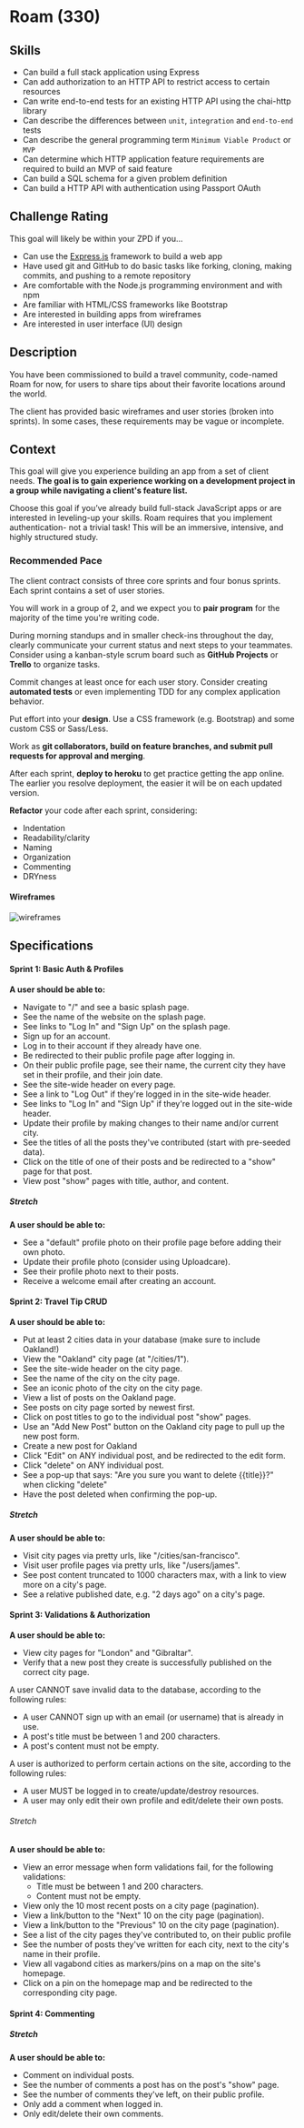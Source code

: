 # Roam (330)

## Skills

- Can build a full stack application using Express
- Can add authorization to an HTTP API to restrict access to certain resources
- Can write end-to-end tests for an existing HTTP API using the chai-http library
- Can describe the differences between `unit`, `integration` and `end-to-end` tests
- Can describe the general programming term `Minimum Viable Product` or `MVP`
- Can determine which HTTP application feature requirements are required to build an MVP of said feature
- Can build a SQL schema for a given problem definition
- Can build a HTTP API with authentication using Passport OAuth


## Challenge Rating

This goal will likely be within your ZPD if you...

- Can use the [Express.js](https://expressjs.com/) framework to build a web app
- Have used git and GitHub to do basic tasks like forking, cloning, making commits, and pushing to a remote repository
- Are comfortable with the Node.js programming environment and with npm
- Are familiar with HTML/CSS frameworks like Bootstrap
- Are interested in building apps from wireframes
- Are interested in user interface (UI) design

## Description

You have been commissioned to build a travel community, code-named Roam for now, for users to share tips about their favorite locations around the world.

The client has provided basic wireframes and user stories (broken into sprints). In some cases, these requirements may be vague or incomplete.

## Context

This goal will give you experience building an app from a set of client needs. **The goal is to gain experience working on a development project in a group while navigating a client's feature list.**

Choose this goal if you’ve already build full-stack JavaScript apps or are interested in leveling-up your skills. Roam requires that you implement authentication- not a trivial task! This will be an immersive, intensive, and highly structured study.

### Recommended Pace

The client contract consists of three core sprints and four bonus sprints. Each sprint contains a set of user stories.

You will work in a group of 2, and we expect you to **pair program** for the majority of the time you're writing code.

During morning standups and in smaller check-ins throughout the day, clearly communicate your current status and next steps to your teammates. Consider using a kanban-style scrum board such as **GitHub Projects** or **Trello** to organize tasks.

Commit changes at least once for each user story. Consider creating **automated tests** or even implementing TDD for any complex application behavior.

Put effort into your **design**. Use a CSS framework (e.g. Bootstrap) and some custom CSS or Sass/Less.

Work as **git collaborators, build on feature branches, and submit pull requests for approval and merging**.

After each sprint, **deploy to heroku** to get practice getting the app online. The earlier you resolve deployment, the easier it will be on each updated version.

**Refactor** your code after each sprint, considering:

* Indentation
* Readability/clarity
* Naming
* Organization
* Commenting
* DRYness

#### Wireframes
![wireframes](https://cloud.githubusercontent.com/assets/3010270/25254113/c2660cca-25d8-11e7-9a1b-22c254e9b75f.png)


## Specifications

#### Sprint 1: Basic Auth & Profiles

**A user should be able to:**

- Navigate to "/" and see a basic splash page.
- See the name of the website on the splash page.
- See links to "Log In" and "Sign Up" on the splash page.
- Sign up for an account.
- Log in to their account if they already have one.
- Be redirected to their public profile page after logging in.
- On their public profile page, see their name, the current city they have set in their profile, and their join date.
- See the site-wide header on every page.
- See a link to "Log Out" if they're logged in in the site-wide header.
- See links to "Log In" and "Sign Up" if they're logged out in the site-wide header.
- Update their profile by making changes to their name and/or current city.
- See the titles of all the posts they've contributed (start with pre-seeded data).
- Click on the title of one of their posts and be redirected to a "show" page for that post.
- View post "show" pages with title, author, and content.

##### Stretch

**A user should be able to:**

- See a "default" profile photo on their profile page before adding their own photo.
- Update their profile photo (consider using Uploadcare).
- See their profile photo next to their posts.
- Receive a welcome email after creating an account.

#### Sprint 2: Travel Tip CRUD

**A user should be able to:**

- Put at least 2 cities data in your database (make sure to include Oakland!)
- View the "Oakland" city page (at "/cities/1").
- See the site-wide header on the city page.
- See the name of the city on the city page.
- See an iconic photo of the city on the city page.
- View a list of posts on the Oakland page.
- See posts on city page sorted by newest first.
- Click on post titles to go to the individual post "show" pages.
- Use an "Add New Post" button on the Oakland city page to pull up the new post form.
- Create a new post for Oakland
- Click "Edit" on ANY individual post, and be redirected to the edit form.
- Click "delete" on ANY individual post.
- See a pop-up that says: "Are you sure you want to delete {{title}}?" when clicking "delete"
- Have the post deleted when confirming the pop-up.

##### Stretch

**A user should be able to:**

- Visit city pages via pretty urls, like "/cities/san-francisco".
- Visit user profile pages via pretty urls, like "/users/james".
- See post content truncated to 1000 characters max, with a link to view more on a city's page.
- See a relative published date, e.g. "2 days ago" on a city's page.

#### Sprint 3: Validations & Authorization

**A user should be able to:**

- View city pages for "London" and "Gibraltar".
- Verify that a new post they create is successfully published on the correct city page.

A user CANNOT save invalid data to the database, according to the following rules:

- A user CANNOT sign up with an email (or username) that is already in use.
- A post's title must be between 1 and 200 characters.
- A post's content must not be empty.

A user is authorized to perform certain actions on the site, according to the following rules:

- A user MUST be logged in to create/update/destroy resources.
- A user may only edit their own profile and edit/delete their own posts.

###### Stretch

**A user should be able to:**

- View an error message when form validations fail, for the following validations:
  - Title must be between 1 and 200 characters.
  - Content must not be empty.
- View only the 10 most recent posts on a city page (pagination).
- View a link/button to the "Next" 10 on the city page (pagination).
- View a link/button to the "Previous" 10 on the city page (pagination).
- See a list of the city pages they've contributed to, on their public profile
- See the number of posts they've written for each city, next to the city's name in their profile.
- View all vagabond cities as markers/pins on a map on the site's homepage.
- Click on a pin on the homepage map and be redirected to the corresponding city page.

#### Sprint 4: Commenting

##### Stretch

**A user should be able to:**

- Comment on individual posts.
- See the number of comments a post has on the post's "show" page.
- See the number of comments they've left, on their public profile.
- Only add a comment when logged in.
- Only edit/delete their own comments.
